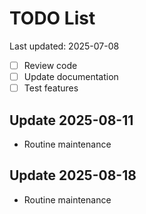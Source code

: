 # TODO List

Last updated: 2025-07-08

- [ ] Review code
- [ ] Update documentation
- [ ] Test features

<!-- Last updated: 2025-07-29 -->

## Update 2025-08-11
- Routine maintenance


## Update 2025-08-18
- Routine maintenance
